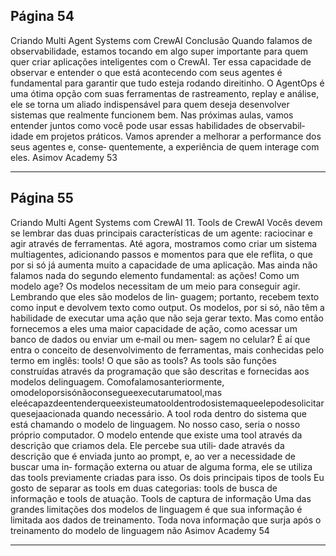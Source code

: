 ## Página 54

Criando Multi Agent Systems com CrewAI
Conclusão
Quando falamos de observabilidade, estamos tocando em algo super importante para quem quer
criar aplicações inteligentes com o CrewAI. Ter essa capacidade de observar e entender o que está
acontecendo com seus agentes é fundamental para garantir que tudo esteja rodando direitinho. O
AgentOps é uma ótima opção com suas ferramentas de rastreamento, replay e análise, ele se torna
um aliado indispensável para quem deseja desenvolver sistemas que realmente funcionem bem.
Nas próximas aulas, vamos entender juntos como você pode usar essas habilidades de observabil‑
idade em projetos práticos. Vamos aprender a melhorar a performance dos seus agentes e, conse‑
quentemente, a experiência de quem interage com eles.
Asimov Academy
53


---
## Página 55

Criando Multi Agent Systems com CrewAI
11. Tools de CrewAI
Vocês devem se lembrar das duas principais características de um agente: raciocinar e agir através de
ferramentas.
Até agora, mostramos como criar um sistema multiagentes, adicionando passos e momentos para
que ele reflita, o que por si só já aumenta muito a capacidade de uma aplicação. Mas ainda não
falamos nada do segundo elemento fundamental: as ações!
Como um modelo age?
Os modelos necessitam de um meio para conseguir agir. Lembrando que eles são modelos de lin‑
guagem; portanto, recebem texto como input e devolvem texto como output. Os modelos, por si só,
não têm a habilidade de executar uma ação que não seja gerar texto. Mas como então fornecemos a
eles uma maior capacidade de ação, como acessar um banco de dados ou enviar um e‑mail ou men‑
sagem no celular? É aí que entra o conceito de desenvolvimento de ferramentas, mais conhecidas
pelo termo em inglês: tools!
O que são as tools?
As tools são funções construídas através da programação que são descritas e fornecidas aos modelos
delinguagem. Comofalamosanteriormente, omodeloporsisónãoconsegueexecutarumatool,mas
eleécapazdeentenderqueexisteumatooldentrodosistemaqueelepodesolicitarquesejaacionada
quando necessário. A tool roda dentro do sistema que está chamando o modelo de linguagem. No
nosso caso, seria o nosso próprio computador.
O modelo entende que existe uma tool através da descrição que criamos dela. Ele percebe sua utili‑
dade através da descrição que é enviada junto ao prompt, e, ao ver a necessidade de buscar uma in‑
formação externa ou atuar de alguma forma, ele se utiliza das tools previamente criadas para isso.
Os dois principais tipos de tools
Eu gosto de separar as tools em duas categorias: tools de busca de informação e tools de atuação.
Tools de captura de informação
Uma das grandes limitações dos modelos de linguagem é que sua informação é limitada aos dados
de treinamento. Toda nova informação que surja após o treinamento do modelo de linguagem não
Asimov Academy
54


---